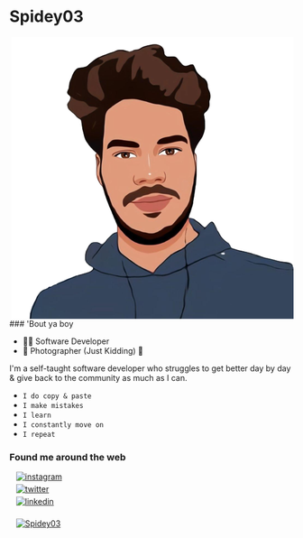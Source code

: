 # Spidey03

<img alt="profile picture" align="right" height="500px" src="images\spidey03.png"/>
### 'Bout ya boy

- :man_technologist: Software Developer
- 📸 Photographer (Just Kidding) :rofl:

I'm a self-taught software developer who struggles to get better
day by day & give back to the community as much as I can.

- `I do copy & paste`
- `I make mistakes`
- `I learn`
- `I constantly move on`
- `I repeat`
### Found me around the web

<div>
    &nbsp;&nbsp; <a href="http://instagram.com/navinn_kumar" target="_blank">
        <img src="https://img.shields.io/badge/instagram-%2324292e.svg?&style=for-the-badge&logo=instagram&logoColor=white" alt="instagram" style="margin-bottom: 5px;"/>
    </a>
    <br/>
    &nbsp;&nbsp; <a href="https://twitter.com/iM_Nvnkumar" target="_blank">
        <img src="https://img.shields.io/badge/twitter-%2324292e.svg?&style=for-the-badge&logo=twitter&logoColor=white" alt="twitter" style="margin-bottom: 5px;"/>
    </a>
    <br/>
    &nbsp;&nbsp; <a href="https://www.linkedin.com/in/naveen0003" target="_blank">
        <img src="https://img.shields.io/badge/linkedin-%2324292e.svg?&style=for-the-badge&logo=linkedin&logoColor=white" alt="linkedin" style="margin-bottom: 5px;"/>
    </a>
    <br/>
    <br/>
    &nbsp;&nbsp; <a href="https://github.com/Spidey03" target="_blank">
        <img src="https://komarev.com/ghpvc/?username=Spidey03&label=Profile%20views&color=129e00&style=plastic" alt="Spidey03">
    </a>
</div>
